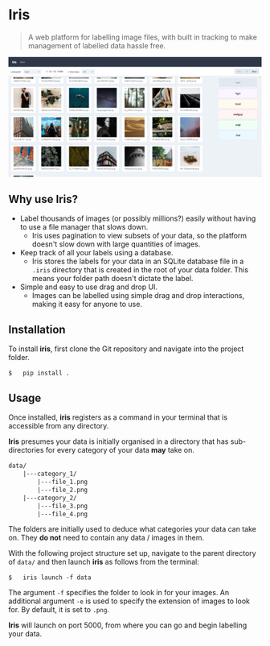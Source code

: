 # Iris
> A web platform for labelling image files, with built in tracking to make management of labelled data hassle free.

![Iris](preview.png)

## Why use Iris?
* Label thousands of images (or possibly millions?) easily without having to use a file manager that slows down.
  * Iris uses pagination to view subsets of your data, so the platform doesn't slow down with large quantities of images.
* Keep track of all your labels using a database.
  * Iris stores the labels for your data in an SQLite database file in a `.iris` directory that is created in the root of your data folder. This means your folder path doesn't dictate the label.
* Simple and easy to use drag and drop UI.
  * Images can be labelled using simple drag and drop interactions, making it easy for anyone to use.

## Installation
To install **iris**, first clone the Git repository and navigate into the project folder.

```shell
$   pip install .
```

## Usage
Once installed, **iris** registers as a command in your terminal that is accessible from any directory. 

**Iris** presumes your data is initially organised in a directory that has sub-directories for every category of your data **may** take on.

```
data/
    |---category_1/
        |---file_1.png
        |---file_2.png
    |---category_2/
        |---file_3.png
        |---file_4.png
```

The folders are initially used to deduce what categories your data can take on. They **do not** need to contain any data / images in them.

With the following project structure set up, navigate to the parent directory of `data/` and then launch **iris** as follows from the terminal:


```shell
$   iris launch -f data
```

The argument `-f` specifies the folder to look in for your images. An additional argument `-e` is used to specify the extension of images to look for. By default, it is set to `.png`.

**Iris** will launch on port 5000, from where you can go and begin labelling your data.

